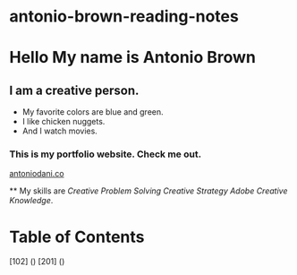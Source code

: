 # antonio-brown-reading-notes
# Hello My name is Antonio Brown 
## I am a creative person. 

- My favorite colors are blue and green. 
- I like chicken nuggets. 
- And I watch movies. 

### This is my portfolio website. Check me out. 

[antoniodani.co](https://antoniodani.co)

** My skills are  _Creative Problem Solving_ _Creative Strategy_ _Adobe Creative Knowledge_. 





# Table of Contents

[102] ()
[201] ()
